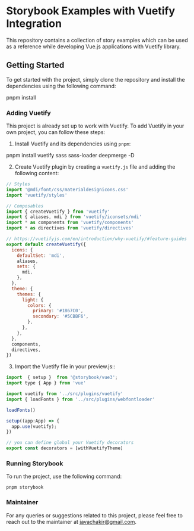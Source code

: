 # Storybook Examples with Vuetify Integration

This repository contains a collection of story examples which can be used as a reference while developing Vue.js applications with Vuetify library.

## Getting Started

To get started with the project, simply clone the repository and install the dependencies using the following command:


pnpm install


### Adding Vuetify

This project is already set up to work with Vuetify. To add Vuetify in your own project, you can follow these steps:

1. Install Vuetify and its dependencies using `pnpm`:


pnpm install vuetify sass sass-loader deepmerge -D


2. Create Vuetify plugin by creating a `vuetify.js` file and adding the following content:

```javascript
// Styles
import '@mdi/font/css/materialdesignicons.css'
import 'vuetify/styles'

// Composables
import { createVuetify } from 'vuetify'
import { aliases, mdi } from 'vuetify/iconsets/mdi'
import * as components from 'vuetify/components'
import * as directives from 'vuetify/directives'

// https://vuetifyjs.com/en/introduction/why-vuetify/#feature-guides
export default createVuetify({
  icons: {
    defaultSet: 'mdi',
    aliases,
    sets: {
      mdi,
    },
  },
  theme: {
    themes: {
      light: {
        colors: {
          primary: '#1867C0',
          secondary: '#5CBBF6',
        },
      },
    },
  },
  components,
  directives,
})

```

3. Import the Vuetify file in your preview.js::

```javascript
import  { setup }  from '@storybook/vue3';
import type { App } from 'vue'

import vuetify from '../src/plugins/vuetify'
import { loadFonts } from '../src/plugins/webfontloader'

loadFonts()

setup((app:App) => {
  app.use(vuetify);
})

// you can define global your Vuetify decorators
export const decorators = [withVuetifyTheme]

```
### Running Storybook

To run the project, use the following command:

```
pnpm storybook
```

### Maintainer

For any queries or suggestions related to this project, please feel free to reach out to the maintainer at javachakir@gmail.com. 